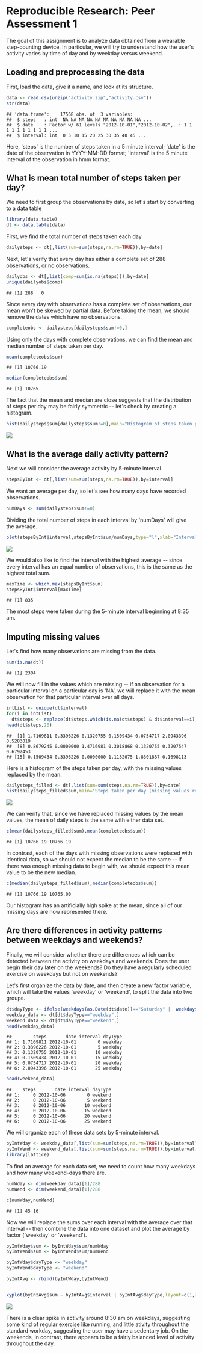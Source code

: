 # Reproducible Research: Peer Assessment 1


The goal of this assignment is to analyze data obtained from a wearable step-counting device. In particular, we will try to understand how the user's activity varies by time of day and by weekday versus weekend.

## Loading and preprocessing the data

First, load the data, give it a name, and look at its structure.


```r
data <- read.csv(unzip("activity.zip","activity.csv"))
str(data)
```

```
## 'data.frame':	17568 obs. of  3 variables:
##  $ steps   : int  NA NA NA NA NA NA NA NA NA NA ...
##  $ date    : Factor w/ 61 levels "2012-10-01","2012-10-02",..: 1 1 1 1 1 1 1 1 1 1 ...
##  $ interval: int  0 5 10 15 20 25 30 35 40 45 ...
```

Here, 'steps' is the number of steps taken in a 5 minute interval; 'date' is the date of the observation in YYYY-MM-DD format; 'interval' is the 5 minute interval of the observation in hmm format.


## What is mean total number of steps taken per day?

We need to first group the observations by date, so let's start by converting to a data table


```r
library(data.table)
dt <- data.table(data)
```

First, we find the total number of steps taken each day


```r
dailysteps <- dt[,list(sum=sum(steps,na.rm=TRUE)),by=date]
```

Next, let's verify that every day has either a complete set of 288 observations, or no observations.


```r
dailyobs <- dt[,list(comp=sum(is.na(steps))),by=date]
unique(dailyobs$comp)
```

```
## [1] 288   0
```

Since every day with observations has a complete set of observations, our mean won't be skewed by partial data. Before taking the mean, we should remove the dates which have no observations.


```r
completeobs <- dailysteps[dailysteps$sum!=0,]
```

Using only the days with complete observations, we can find the mean and median number of steps taken per day.


```r
mean(completeobs$sum)
```

```
## [1] 10766.19
```

```r
median(completeobs$sum)
```

```
## [1] 10765
```

The fact that the mean and median are close suggests that the distribution of steps per day may be fairly symmetric -- let's check by creating a histogram.


```r
hist(dailysteps$sum[dailysteps$sum!=0],main="Histogram of steps taken per day (excluding missing observations)",xlab="Steps taken",col="red")
```

![](PA1_template_files/figure-html/unnamed-chunk-7-1.png) 


## What is the average daily activity pattern?

Next we will consider the average activity by 5-minute interval. 


```r
stepsByInt <- dt[,list(sum=sum(steps,na.rm=TRUE)),by=interval]
```

We want an average per day, so let's see how many days have recorded observations.


```r
numDays <- sum(dailysteps$sum!=0)
```

Dividing the total number of steps in each interval by 'numDays' will give the average.


```r
plot(stepsByInt$interval,stepsByInt$sum/numDays,type="l",xlab="Interval",ylab="Average steps per day")
```

![](PA1_template_files/figure-html/unnamed-chunk-10-1.png) 

We would also like to find the interval with the highest average -- since every interval has an equal number of observations, this is the same as the highest total sum.


```r
maxTime <- which.max(stepsByInt$sum)
stepsByInt$interval[maxTime]
```

```
## [1] 835
```

The most steps were taken during the 5-minute interval beginning at 8:35 am.

## Imputing missing values

Let's find how many observations are missing from the data.


```r
sum(is.na(dt))
```

```
## [1] 2304
```

We will now fill in the values which are missing -- if an observation for a particular interval on a particular day is 'NA', we will replace it with the mean observation for that particular interval over all days.


```r
intList <- unique(dt$interval)
for(i in intList)
  dt$steps <- replace(dt$steps,which(is.na(dt$steps) & dt$interval==i),mean(dt$steps[dt$interval==i],na.rm=TRUE));
head(dt$steps,20)
```

```
##  [1] 1.7169811 0.3396226 0.1320755 0.1509434 0.0754717 2.0943396 0.5283019
##  [8] 0.8679245 0.0000000 1.4716981 0.3018868 0.1320755 0.3207547 0.6792453
## [15] 0.1509434 0.3396226 0.0000000 1.1132075 1.8301887 0.1698113
```

Here is a histogram of the steps taken per day, with the missing values replaced by the mean.


```r
dailysteps_filled <- dt[,list(sum=sum(steps,na.rm=TRUE)),by=date]
hist(dailysteps_filled$sum,main="Steps taken per day (missing values replaced by mean values)",xlab="Steps taken",col="red")
```

![](PA1_template_files/figure-html/unnamed-chunk-14-1.png) 

We can verify that, since we have replaced missing values by the mean values, the mean of daily steps is the same with either data set.


```r
c(mean(dailysteps_filled$sum),mean(completeobs$sum))
```

```
## [1] 10766.19 10766.19
```

In contrast, each of the days with missing observations were replaced with identical data, so we should not expect the median to be the same -- if there was enough missing data to begin with, we should expect this mean value to be the new median.


```r
c(median(dailysteps_filled$sum),median(completeobs$sum))
```

```
## [1] 10766.19 10765.00
```

Our histogram has an artificially high spike at the mean, since all of our missing days are now represented there.


## Are there differences in activity patterns between weekdays and weekends?

Finally, we will consider whether there are differences which can be detected between the activity on weekdays and weekends. Does the user begin their day later on the weekends? Do they have a regularly scheduled exercise on weekdays but not on weekends? 

Let's first organize the data by date, and then create a new factor variable, which will take the values  'weekday' or 'weekend', to split the data into two groups. 


```r
dt$dayType <- ifelse(weekdays(as.Date(dt$date))=="Saturday" |  weekdays(as.Date(dt$date))=="Sunday","weekend","weekday")
weekday_data <- dt[dt$dayType=="weekday",]
weekend_data <- dt[dt$dayType=="weekend",]
head(weekday_data)
```

```
##        steps       date interval dayType
## 1: 1.7169811 2012-10-01        0 weekday
## 2: 0.3396226 2012-10-01        5 weekday
## 3: 0.1320755 2012-10-01       10 weekday
## 4: 0.1509434 2012-10-01       15 weekday
## 5: 0.0754717 2012-10-01       20 weekday
## 6: 2.0943396 2012-10-01       25 weekday
```

```r
head(weekend_data)
```

```
##    steps       date interval dayType
## 1:     0 2012-10-06        0 weekend
## 2:     0 2012-10-06        5 weekend
## 3:     0 2012-10-06       10 weekend
## 4:     0 2012-10-06       15 weekend
## 5:     0 2012-10-06       20 weekend
## 6:     0 2012-10-06       25 weekend
```

We will organize each of these data sets by 5-minute interval.


```r
byIntWday <- weekday_data[,list(sum=sum(steps,na.rm=TRUE)),by=interval]
byIntWend <- weekend_data[,list(sum=sum(steps,na.rm=TRUE)),by=interval]
library(lattice)
```

To find an average for each data set, we need to count how many weekdays and how many weekend-days there are.


```r
numWday <- dim(weekday_data)[1]/288
numWend <- dim(weekend_data)[1]/288

c(numWday,numWend)
```

```
## [1] 45 16
```

Now we will replace the sums over each interval with the average over that interval -- then combine the data into one dataset and plot the average by factor ('weekday' or 'weekend').


```r
byIntWday$sum <- byIntWday$sum/numWday
byIntWend$sum <- byIntWend$sum/numWend

byIntWday$dayType <- "weekday"
byIntWend$dayType <- "weekend"

byIntAvg <- rbind(byIntWday,byIntWend)


xyplot(byIntAvg$sum ~ byIntAvg$interval | byIntAvg$dayType,layout=c(1,2),type="l",xlab="Interval",ylab="Average steps per day")
```

![](PA1_template_files/figure-html/unnamed-chunk-20-1.png) 

There is a clear spike in activity around 8:30 am on weekdays, suggesting some kind of regular exercise like running, and little ativity throughout the standard workday, suggesting the user may have a sedentary job. On the weekends, in contrast, there appears to be a fairly balanced level of activity throughout the day.









